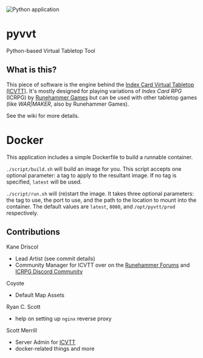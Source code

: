 ![Python application](https://github.com/cgloeckner/pyvtt/workflows/Python%20application/badge.svg?branch=master)

# pyvvt
Python-based Virtual Tabletop Tool

## What is this?

This piece of software is the engine behind the [Index Card Virtual Tabletop (ICVTT)](https://icvtt.net). It's mostly designed for playing variations of _Index Card RPG_ (ICRPG) by [Runehammer Games](http://runehammer.online) but can be used with other tabletop games (like _WAR|MAKER_, also by Runehammer Games).

See the wiki for more details.

# Docker
This application includes a simple Dockerfile to build a runnable container.

`./script/build.sh` will build an image for you. This script accepts one optional parameter: a tag to apply to the resultant image. If no tag is specified, `latest` will be used.

`./script/run.sh` will (re)start the image. It takes three optional parameters: the tag to use, the port to use, and the path to the location to mount into the container. The default values are `latest`, `8080`, and `/opt/pyvtt/prod` respectively.

## Contributions

Kane Driscol
- Lead Artist (see commit details)
- Community Manager for ICVTT over on the [Runehammer Forums](https://forums.runehammer.online/) and [ICRPG Discord Community](https://discord.gg/H76tfBZZEX)

Coyote
- Default Map Assets

Ryan C. Scott
- help on setting up `nginx` reverse proxy

Scott Merrill
- Server Admin for [ICVTT](https://icvtt.net)
- docker-related things and more

